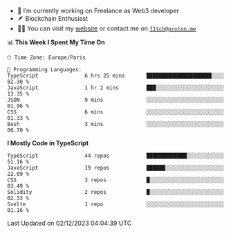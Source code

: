 - 🔭 I’m currently working on Freelance as Web3 developer
- 🪶 Blockchain Enthusiast
- 👨‍💻 You can visit my [website](https://f1tch.xyz) or contact me on [`f1tch@proton.me`](mailto:f1tch@proton.me)

<!--START_SECTION:waka-->
📊 **This Week I Spent My Time On** 

```text
🕑︎ Time Zone: Europe/Paris

💬 Programming Languages: 
TypeScript               6 hrs 25 mins       █████████████████████░░░░   82.30 % 
JavaScript               1 hr 2 mins         ███░░░░░░░░░░░░░░░░░░░░░░   13.35 % 
JSON                     9 mins              ░░░░░░░░░░░░░░░░░░░░░░░░░   01.96 % 
CSS                      6 mins              ░░░░░░░░░░░░░░░░░░░░░░░░░   01.33 % 
Bash                     3 mins              ░░░░░░░░░░░░░░░░░░░░░░░░░   00.70 % 
```

**I Mostly Code in TypeScript** 

```text
TypeScript               44 repos            █████████████░░░░░░░░░░░░   51.16 % 
JavaScript               19 repos            ██████░░░░░░░░░░░░░░░░░░░   22.09 % 
CSS                      3 repos             █░░░░░░░░░░░░░░░░░░░░░░░░   03.49 % 
Solidity                 2 repos             █░░░░░░░░░░░░░░░░░░░░░░░░   02.33 % 
Svelte                   1 repo              ░░░░░░░░░░░░░░░░░░░░░░░░░   01.16 % 
```




 Last Updated on 02/12/2023 04:04:39 UTC
<!--END_SECTION:waka-->
